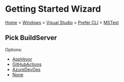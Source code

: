 <!--
GENERATED FILE - DO NOT EDIT
This file was generated by [MarkdownSnippets](https://github.com/SimonCropp/MarkdownSnippets).
Source File: /docs/mdsource/wiz/Windows_VisualStudio_Cli_MSTest.source.md
To change this file edit the source file and then run MarkdownSnippets.
-->

# Getting Started Wizard

[Home](/docs/wiz/readme.md) > [Windows](Windows.md) > [Visual Studio](Windows_VisualStudio.md) > [Prefer CLI](Windows_VisualStudio_Cli.md) > [MSTest](Windows_VisualStudio_Cli_MSTest.md)

## Pick BuildServer

Options:
 * [AppVeyor](Windows_VisualStudio_Cli_MSTest_AppVeyor.md)
 * [GitHubActions](Windows_VisualStudio_Cli_MSTest_GitHubActions.md)
 * [AzureDevOps](Windows_VisualStudio_Cli_MSTest_AzureDevOps.md)
 * [None](Windows_VisualStudio_Cli_MSTest_None.md)
